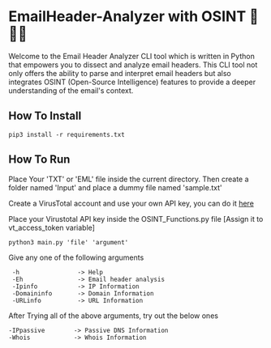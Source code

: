 # EmailHeader-Analyzer with OSINT 📧🕵️‍♂️

Welcome to the Email Header Analyzer CLI tool which is written in Python that empowers you to dissect and analyze email headers. This CLI tool not only offers the ability to parse and interpret email headers but also integrates OSINT (Open-Source Intelligence) features to provide a deeper understanding of the email's context.


## How To Install
```
pip3 install -r requirements.txt
```

## How To Run

Place Your 'TXT' or 'EML' file inside the current directory. Then create a folder named 'Input' and place a dummy file named 'sample.txt'

Create a VirusTotal account and use your own API key, you can do it [here](https://www.virustotal.com/gui/home/search)

Place your Virustotal API key inside the OSINT_Functions.py file [Assign it to vt_access_token variable]
```
python3 main.py 'file' 'argument'
```
Give any one of the following arguments

```
 -h                -> Help                    
 -Eh               -> Email header analysis   
 -Ipinfo           -> IP Information                      
 -Domaininfo       -> Domain Information      
 -URLinfo          -> URL Information   
 ```
 
 After Trying all of the above arguments, try out the below ones
 
 ```
 -IPpassive        -> Passive DNS Information
 -Whois            -> Whois Information
 ```
